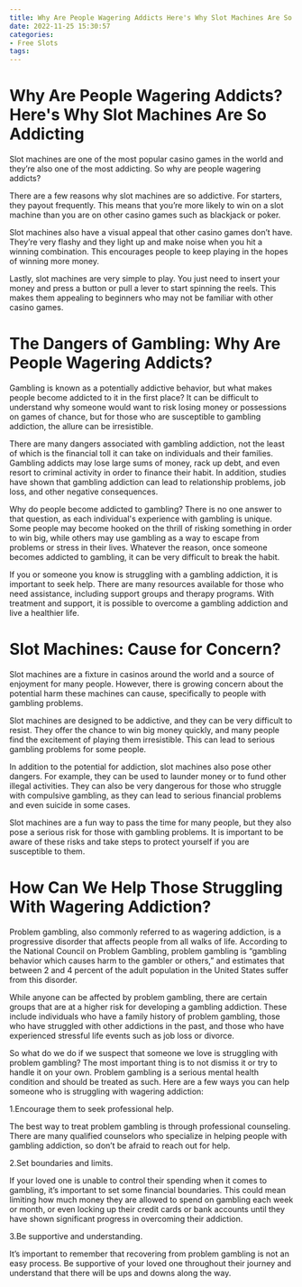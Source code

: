 ```yaml
---
title: Why Are People Wagering Addicts Here's Why Slot Machines Are So Addicting
date: 2022-11-25 15:30:57
categories:
- Free Slots
tags:
---
```



#  Why Are People Wagering Addicts? Here's Why Slot Machines Are So Addicting

Slot machines are one of the most popular casino games in the world and they’re also one of the most addicting. So why are people wagering addicts?

There are a few reasons why slot machines are so addictive. For starters, they payout frequently. This means that you’re more likely to win on a slot machine than you are on other casino games such as blackjack or poker.

Slot machines also have a visual appeal that other casino games don’t have. They’re very flashy and they light up and make noise when you hit a winning combination. This encourages people to keep playing in the hopes of winning more money.

Lastly, slot machines are very simple to play. You just need to insert your money and press a button or pull a lever to start spinning the reels. This makes them appealing to beginners who may not be familiar with other casino games.

#  The Dangers of Gambling: Why Are People Wagering Addicts?

Gambling is known as a potentially addictive behavior, but what makes people become addicted to it in the first place? It can be difficult to understand why someone would want to risk losing money or possessions on games of chance, but for those who are susceptible to gambling addiction, the allure can be irresistible.

There are many dangers associated with gambling addiction, not the least of which is the financial toll it can take on individuals and their families. Gambling addicts may lose large sums of money, rack up debt, and even resort to criminal activity in order to finance their habit. In addition, studies have shown that gambling addiction can lead to relationship problems, job loss, and other negative consequences.

Why do people become addicted to gambling? There is no one answer to that question, as each individual's experience with gambling is unique. Some people may become hooked on the thrill of risking something in order to win big, while others may use gambling as a way to escape from problems or stress in their lives. Whatever the reason, once someone becomes addicted to gambling, it can be very difficult to break the habit.

If you or someone you know is struggling with a gambling addiction, it is important to seek help. There are many resources available for those who need assistance, including support groups and therapy programs. With treatment and support, it is possible to overcome a gambling addiction and live a healthier life.

#  Slot Machines: Cause for Concern?

Slot machines are a fixture in casinos around the world and a source of enjoyment for many people. However, there is growing concern about the potential harm these machines can cause, specifically to people with gambling problems.

Slot machines are designed to be addictive, and they can be very difficult to resist. They offer the chance to win big money quickly, and many people find the excitement of playing them irresistible. This can lead to serious gambling problems for some people.

In addition to the potential for addiction, slot machines also pose other dangers. For example, they can be used to launder money or to fund other illegal activities. They can also be very dangerous for those who struggle with compulsive gambling, as they can lead to serious financial problems and even suicide in some cases.

Slot machines are a fun way to pass the time for many people, but they also pose a serious risk for those with gambling problems. It is important to be aware of these risks and take steps to protect yourself if you are susceptible to them.

#  How Can We Help Those Struggling With Wagering Addiction?

Problem gambling, also commonly referred to as wagering addiction, is a progressive disorder that affects people from all walks of life. According to the National Council on Problem Gambling, problem gambling is “gambling behavior which causes harm to the gambler or others,” and estimates that between 2 and 4 percent of the adult population in the United States suffer from this disorder.

While anyone can be affected by problem gambling, there are certain groups that are at a higher risk for developing a gambling addiction. These include individuals who have a family history of problem gambling, those who have struggled with other addictions in the past, and those who have experienced stressful life events such as job loss or divorce.

So what do we do if we suspect that someone we love is struggling with problem gambling? The most important thing is to not dismiss it or try to handle it on your own. Problem gambling is a serious mental health condition and should be treated as such. Here are a few ways you can help someone who is struggling with wagering addiction:

1.Encourage them to seek professional help.

The best way to treat problem gambling is through professional counseling. There are many qualified counselors who specialize in helping people with gambling addiction, so don’t be afraid to reach out for help.

2.Set boundaries and limits.

If your loved one is unable to control their spending when it comes to gambling, it’s important to set some financial boundaries. This could mean limiting how much money they are allowed to spend on gambling each week or month, or even locking up their credit cards or bank accounts until they have shown significant progress in overcoming their addiction.

3.Be supportive and understanding.

It’s important to remember that recovering from problem gambling is not an easy process. Be supportive of your loved one throughout their journey and understand that there will be ups and downs along the way.